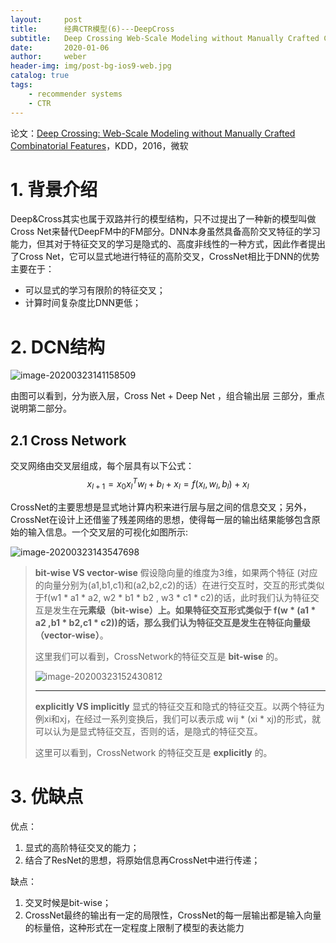```yaml
---
layout:     post
title:      经典CTR模型(6)---DeepCross
subtitle:   Deep Crossing Web-Scale Modeling without Manually Crafted Combinatorial Features
date:       2020-01-06
author:     weber
header-img: img/post-bg-ios9-web.jpg
catalog: true
tags:
    - recommender systems
    - CTR
---
```


论文：[Deep Crossing: Web-Scale Modeling without Manually Crafted Combinatorial Features](http://xueshu.baidu.com/usercenter/paper/show?paperid=a68eb0dd4fe70e1f78de7007246d885f&site=xueshu_se)，KDD，2016，微软

# 1. 背景介绍

Deep&Cross其实也属于双路并行的模型结构，只不过提出了一种新的模型叫做Cross Net来替代DeepFM中的FM部分。DNN本身虽然具备高阶交叉特征的学习能力，但其对于特征交叉的学习是隐式的、高度非线性的一种方式，因此作者提出了Cross Net，它可以显式地进行特征的高阶交叉，CrossNet相比于DNN的优势主要在于：

- 可以显式的学习有限阶的特征交叉；
- 计算时间复杂度比DNN更低；

# 2. DCN结构

![image-20200323141158509](https://tva1.sinaimg.cn/large/00831rSTly1gd3u0fcefrj30u20s27jv.jpg)

由图可以看到，分为嵌入层，Cross Net + Deep Net ，组合输出层 三部分，重点说明第二部分。

## 2.1 Cross Network

交叉网络由交叉层组成，每个层具有以下公式：
$$
x_{l+1} = x_0 x_l^Tw_l + b_l + x_l = f(x_l,w_l,b_l)+x_l
$$

CrossNet的主要思想是显式地计算内积来进行层与层之间的信息交叉；另外，CrossNet在设计上还借鉴了残差网络的思想，使得每一层的输出结果能够包含原始的输入信息。一个交叉层的可视化如图所示:

![image-20200323143547698](https://tva1.sinaimg.cn/large/00831rSTgy1gd3up7juj2j31s00q019y.jpg)


>**bit-wise VS vector-wise**
>假设隐向量的维度为3维，如果两个特征 (对应的向量分别为(a1,b1,c1)和(a2,b2,c2)的话）在进行交互时，交互的形式类似于f(w1 * a1 * a2, w2 * b1 * b2 , w3 * c1 * c2)的话，此时我们认为特征交互是发生在**元素级（bit-wise）**上。如果特征交互形式类似于 f(w * (a1 * a2 ,b1 * b2,c1 * c2))的话，那么我们认为特征交互是发生在**特征向量级（vector-wise）**。
>
>这里我们可以看到，CrossNetwork的特征交互是 **bit-wise** 的。
>
>![image-20200323152430812](https://tva1.sinaimg.cn/large/00831rSTly1gd3w3vxpo9j31qi0miaq3.jpg)
>
>---
>**explicitly VS implicitly**
>显式的特征交互和隐式的特征交互。以两个特征为例xi和xj，在经过一系列变换后，我们可以表示成 wij * (xi * xj)的形式，就可以认为是显式特征交互，否则的话，是隐式的特征交互。
>
>这里可以看到，CrossNetwork 的特征交互是 **explicitly** 的。

# 3. 优缺点

优点：

1. 显式的高阶特征交叉的能力；
2. 结合了ResNet的思想，将原始信息再CrossNet中进行传递；

缺点：

1. 交叉时候是bit-wise；
2. CrossNet最终的输出有一定的局限性，CrossNet的每一层输出都是输入向量的标量倍，这种形式在一定程度上限制了模型的表达能力

